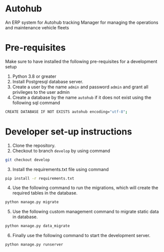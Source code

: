 # Autohub

An ERP system for Autohub tracking Manager for managing the
operations and maintenance vehicle fleets


# Pre-requisites

Make sure to have installed the following pre-requisites for a development setup

1. Python 3.8 or greater
2. Install Postgresql database server.
3. Create a user by the name `admin` and password `admin` and grant all privileges to the user admin
4. Create a database by the name `autohub` if it does not exist using the following sql command

```bash
CREATE DATABASE IF NOT EXISTS autohub encoding="utf-8";
```


# Developer set-up instructions

1. Clone the repository.
2. Checkout to branch `develop` by using command

```bash
git checkout develop
```

3. Install the requirements.txt file using command

```bash
pip install -r requirements.txt
```

4. Use the following command to run the migrations, which will create the required tables in the database.

```bash
python manage.py migrate
```

5. Use the following custom management command to migrate static data in database.

```bash
python manage.py data_migrate
```

6. Finally use the following command to start the development server.

```bash
python manage.py runserver
```

